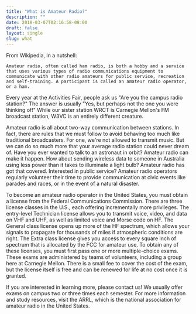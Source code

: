 ```yaml
---
title: "What is Amateur Radio?"
description: ""
date: 2018-03-07T02:16:58-08:00
draft: false
layout: single
slug: what 
---
```


From Wikipedia, in a nutshell:

    Amateur radio, often called ham radio, is both a hobby and a service that uses various types of radio communications equipment to communicate with other radio amateurs for public service, recreation and self-training. A participant is called an amateur radio operator, or a ham.

Every year at the Activities Fair, people ask us "Are you the campus radio station?" The answer is usually "Yes, but perhaps not the one you were thinking of!" While our sister station WRCT is Carnegie Mellon's FM broadcast station, W3VC is an entirely different creature.

Amateur radio is all about two-way communication between stations. In fact, there are rules that we must follow to avoid behaving too much like traditional broadcasters. For one, we're not allowed to transmit music. But we can do so much more that your average radio station could never dream of. Have you ever wanted to talk to an astronaut in orbit? Amateur radio can make it happen. How about sending wireless data to someone in Australia using less power than it takes to illuminate a light bulb? Amateur radio has got that covered. Interested in public service? Amateur radio operators regularly volunteer their time to provide communication at civic events like parades and races, or in the event of a natural disaster.

To become an amateur radio operator in the United States, you must obtain a license from the Federal Communications Commission. There are three license classes in the U.S., each offering incrementally more privileges. The entry-level Technician license allows you to transmit voice, video, and data on VHF and UHF, as well as limited voice and Morse code on HF. The General class license opens up more of the HF spectrum, which allows your signals to propagate for thousands of miles if atmospheric conditions are right. The Extra class license gives you access to every square inch of spectrum that is allocated by the FCC for amateur use. To obtain any of these licenses, you must first pass one or more multiple-choice exams. These exams are administered by teams of volunteers, including a group here at Carnegie Mellon. There is a small fee to cover the cost of the exam, but the license itself is free and can be renewed for life at no cost once it is granted.

If you are interested in learning more, please contact us! We usually offer exams on campus two or three times each semester. For more information and study resources, visit the ARRL, which is the national association for amateur radio in the United States.
